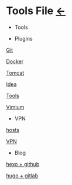 # Tools File [←](../index.md)

- Tools

[]()

- Plugins

[Git](Git/index.md)

[Docker](Docker.md)

[Tomcat](Tomcat.txt)

[Idea](Idea.txt)

[Tools](Tools.txt)

[Vimium](Vimium.txt)

- VPN

[hosts](hosts)

[VPN](VPN.md)

- Blog

[hexo + github](https://raw.githubusercontent.com/AmbroseRen/test/master/Doc/Tools/hexo.bat)

[hugo + gitlab](hugo.md)

[]()

